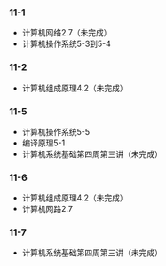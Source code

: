 ### 11-1
* 计算机网络2.7（未完成）
* 计算机操作系统5-3到5-4
### 11-2
* 计算机组成原理4.2（未完成）
### 11-5
* 计算机操作系统5-5
* 编译原理5-1
* 计算机系统基础第四周第三讲（未完成）
### 11-6
* 计算机组成原理4.2（未完成）
* 计算机网路2.7
### 11-7
* 计算机系统基础第四周第三讲（未完成）